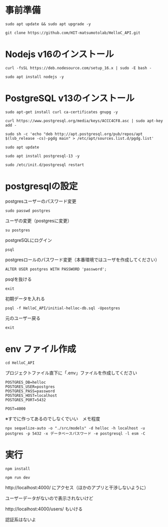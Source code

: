 # 事前準備
```
sudo apt update && sudo apt upgrade -y
```

```
git clone https://github.com/HIT-matsumotolab/HelloC_API.git
```

# Nodejs v16のインストール
```
curl -fsSL https://deb.nodesource.com/setup_16.x | sudo -E bash -
```
```
sudo apt install nodejs -y
```

# PostgreSQL v13のインストール
```
sudo apt-get install curl ca-certificates gnupg -y
```

```
curl https://www.postgresql.org/media/keys/ACCC4CF8.asc | sudo apt-key add -
```
```
sudo sh -c 'echo "deb http://apt.postgresql.org/pub/repos/apt $(lsb_release -cs)-pgdg main" > /etc/apt/sources.list.d/pgdg.list'
```
```
sudo apt update
```
```
sudo apt install postgresql-13 -y
```
```
sudo /etc/init.d/postgresql restart
```

# postgresqlの設定

postgresユーザーのパスワード変更
```
sudo passwd postgres
```
ユーザの変更（postgresに変更）
```
su postgres
```
postgreSQLにログイン
```
psql 
```
postgresロールのパスワード変更（本番環境ではユーザを作成してください）
```
ALTER USER postgres WITH PASSWORD 'password';
```
psqlを抜ける
```
exit
```
初期データを入れる
```
psql -f HelloC_API/initial-helloc-db.sql -Upostgres
```
元のユーザー戻る
```
exit
```

# env ファイル作成
```
cd HelloC_API
```


プロジェクトファイル直下に「.env」ファイルを作成してください
```
POSTGRES_DB=helloc
POSTGRES_USER=postgres
POSTGRES_PASS=password
POSTGRES_HOST=localhost
POSTGRES_PORT=5432

POST=4000
```

※すでに作ってあるのでしなくでいい　メモ程度
```
npx sequelize-auto -o "./src/models" -d helloc -h localhost -u postgres -p 5432 -x データベースパスワード -e postgresql -l esm -C
```

# 実行
```
npm install
```

```
npm run dev
```

http://localhost:4000/
にアクセス（ほかのアプリと干渉しないように）

ユーザーデータがないので表示されないけど

http://localhost:4000/users/
もいける

認証系はないよ
